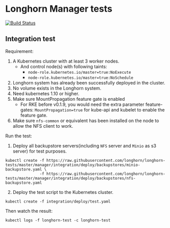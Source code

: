 # Longhorn Manager tests
[![Build Status](http://drone-publish.longhorn.io/api/badges/longhorn/longhorn-tests/status.svg)](http://drone-publish.longhorn.io/longhorn/longhorn-tests)

## Integration test

Requirement:
1. A Kubernetes cluster with at least 3 worker nodes.
   - And control node(s) with following taints:
      - `node-role.kubernetes.io/master=true:NoExecute`
      - `node-role.kubernetes.io/master=true:NoSchedule` 
2. Longhorn system has already been successfully deployed in the cluster.
3. No volume exists in the Longhorn system.
4. Need kubernetes 1.10 or higher.
5. Make sure MountPropagation feature gate is enabled
   - For RKE before v0.1.9, you would need the extra parameter feature-gates: `MountPropagation=true` for kube-api and kubelet to enable the feature gate.
6. Make sure `nfs-common` or equivalent has been installed on the node to allow the NFS client to work.

Run the test:
1. Deploy all backupstore servers(including `NFS` server and `Minio` as s3 server) for test purposes.
```
kubectl create -f https://raw.githubusercontent.com/longhorn/longhorn-tests/master/manager/integration/deploy/backupstores/minio-backupstore.yaml \
               -f https://raw.githubusercontent.com/longhorn/longhorn-tests/master/manager/integration/deploy/backupstores/nfs-backupstore.yaml
```
2. Deploy the test script to the Kubernetes cluster.
```
kubectl create -f integration/deploy/test.yaml
```

Then watch the result:
```
kubectl logs -f longhorn-test -c longhorn-test
```
